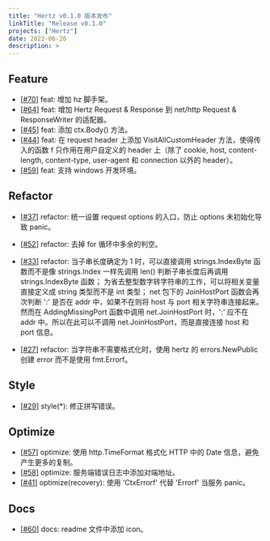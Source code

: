 ```yaml
---
title: "Hertz v0.1.0 版本发布"
linkTitle: "Release v0.1.0"
projects: ["Hertz"]
date: 2022-06-20
description: >
---
```


## Feature

- [[#70](https://github.com/cloudwego/hertz/pull/70)] feat: 增加 hz 脚手架。
- [[#64](https://github.com/cloudwego/hertz/pull/64)] feat: 增加 Hertz Request & Response 到 net/http Request & ResponseWriter 的适配器。
- [[#45](https://github.com/cloudwego/hertz/pull/45)] feat: 添加 ctx.Body() 方法。
- [[#44](https://github.com/cloudwego/hertz/pull/44)] feat: 在 request header 上添加 VisitAllCustomHeader 方法，使得传入的函数 f 只作用在用户自定义的 header 上（除了 cookie, host, content-length, content-type, user-agent 和 connection 以外的 header）。
- [[#59](https://github.com/cloudwego/hertz/pull/59)] feat: 支持 windows 开发环境。

## Refactor

- [[#37](https://github.com/cloudwego/hertz/pull/37)] refactor: 统一设置 request options 的入口，防止 options 未初始化导致 panic。
- [[#52](https://github.com/cloudwego/hertz/pull/52)] refactor: 去掉 for 循环中多余的判空。
- [[#33](https://github.com/cloudwego/hertz/pull/33)] refactor:
  当子串长度确定为 1 时，可以直接调用 strings.IndexByte 函数而不是像 strings.Index 一样先调用 len() 判断子串长度后再调用 strings.IndexByte 函数；
  为省去整型数字转字符串的工作，可以将相关变量直接定义成 string 类型而不是 int 类型；
  net 包下的 JoinHostPort 函数会再次判断 ':' 是否在 addr 中，如果不在则将 host 与 port 相关字符串连接起来。然而在 AddingMissingPort 函数中调用 net.JoinHostPort 时，':' 应不在 addr 中。所以在此可以不调用 net.JoinHostPort，而是直接连接 host 和 port 信息。

- [[#27](https://github.com/cloudwego/hertz/pull/27)] refactor: 当字符串不需要格式化时，使用 hertz 的 errors.NewPublic 创建 error 而不是使用 fmt.Errorf。

## Style

- [[#29](https://github.com/cloudwego/hertz/pull/29)] style(\*): 修正拼写错误。

## Optimize

- [[#57](https://github.com/cloudwego/hertz/pull/57)] optimize: 使用 http.TimeFormat 格式化 HTTP 中的 Date 信息，避免产生更多的复制。
- [[#58](https://github.com/cloudwego/hertz/pull/58)] optimize: 服务端错误日志中添加对端地址。
- [[#41](https://github.com/cloudwego/hertz/pull/41)] optimize(recovery): 使用 'CtxErrorf' 代替 'Errorf' 当服务 panic。

## Docs

- [[#60](https://github.com/cloudwego/hertz/pull/60)] docs: readme 文件中添加 icon。
